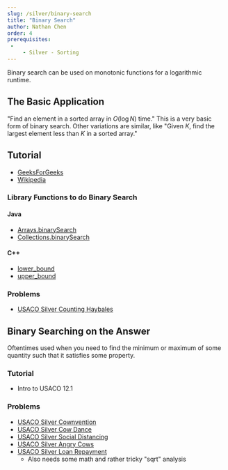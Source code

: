```yaml
---
slug: /silver/binary-search
title: "Binary Search"
author: Nathan Chen
order: 4
prerequisites: 
 - 
     - Silver - Sorting
---
```


Binary search can be used on monotonic functions for a logarithmic runtime.

<!-- END DESCRIPTION -->

## The Basic Application

"Find an element in a sorted array in $O(\log N)$ time." This is a very basic form of binary search. Other variations are similar, like "Given $K$, find the largest element less than $K$ in a sorted array."

## Tutorial

- [GeeksForGeeks](https://www.geeksforgeeks.org/binary-search/)
- [Wikipedia](https://en.wikipedia.org/wiki/Binary_search_algorithm)

### Library Functions to do Binary Search

#### Java

 - [Arrays.binarySearch](https://docs.oracle.com/javase/7/docs/api/java/util/Arrays.html)
 - [Collections.binarySearch](https://docs.oracle.com/javase/7/docs/api/java/util/Collections.html)

#### C++

 - [lower_bound](http://www.cplusplus.com/reference/algorithm/lower_bound/)
 - [upper_bound](http://www.cplusplus.com/reference/algorithm/upper_bound/)

### Problems
 - [USACO Silver Counting Haybales](http://www.usaco.org/index.php?page=viewproblem2&cpid=666)
 
## Binary Searching on the Answer

Oftentimes used when you need to find the minimum or maximum of some quantity such that it satisfies some property.
 
### Tutorial
  - Intro to USACO 12.1

### Problems

 - [USACO Silver Cownvention](http://www.usaco.org/index.php?page=viewproblem2&cpid=858)
 - [USACO Silver Cow Dance](http://www.usaco.org/index.php?page=viewproblem2&cpid=690)
 - [USACO Silver Social Distancing](http://www.usaco.org/index.php?page=viewproblem2&cpid=1038)
 - [USACO Silver Angry Cows](http://usaco.org/index.php?page=viewproblem2&cpid=594)
 - [USACO Silver Loan Repayment](http://www.usaco.org/index.php?page=viewproblem2&cpid=991)
   - Also needs some math and rather tricky "sqrt" analysis